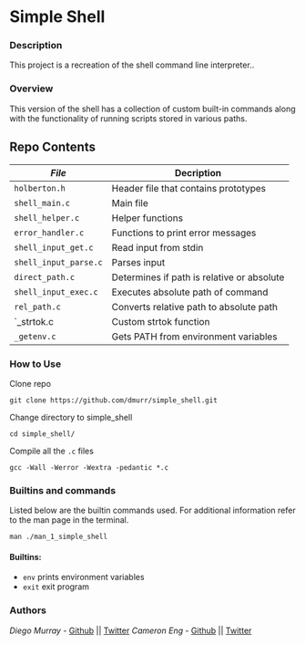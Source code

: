 # Simple Shell
### Description
This project is a recreation of the shell command line interpreter..
### Overview
This version of the shell has a collection of custom built-in commands along
with the functionality of running scripts stored in various paths.

## Repo Contents

|   ***File***    |  **Decription**                       |
|---------------|---------------------------------------|
|  `holberton.h` |  Header file that contains prototypes	|
|  `shell_main.c`	|  Main file |
|  `shell_helper.c` |  Helper functions |
|  `error_handler.c` |  Functions to print error messages	|
|  `shell_input_get.c`  | Read input from stdin |
|  `shell_input_parse.c`  |  Parses input  |
|  `direct_path.c`  | Determines if path is relative or absolute   |
|  `shell_input_exec.c`	     |  Executes absolute path of command  |
|  `rel_path.c`  | Converts relative path to absolute path	  |
|  `_strtok.c  | Custom strtok function  |
|  `_getenv.c`  | Gets PATH from environment variables  |


### How to Use
Clone repo
```
git clone https://github.com/dmurr/simple_shell.git
```
Change directory to simple_shell
```
cd simple_shell/
```
Compile all the `.c` files
```
gcc -Wall -Werror -Wextra -pedantic *.c
```

### Builtins and commands
Listed below are the builtin commands used. For additional information refer to the man page in the terminal.
```
man ./man_1_simple_shell
```
#### Builtins:
* `env` prints environment variables
* `exit` exit program


### Authors
*Diego Murray* - [Github](https://github.com/dmurr) || [Twitter](https://twitter.com/diegocmurray)
*Cameron Eng* - [Github](https://github.com/c_eng/) || [Twitter](https://twitter.com/c33Eng)
